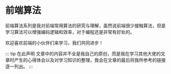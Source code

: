 # 前端算法

前端算法系列是我对前端常用算法的研究与理解，虽然说前端很少接触算法，但是学习算法可以增强编码逻辑和效率，对于编程还是非常有好处的。

欢迎喜欢前端的小伙伴们来学习，我们共同进步！

::: tip 在此声明
文章中的内容并不全是我自己的原创，而是我在学习其他大佬的文章时产生的心得体会以及对学习知识的整理，我会在文章的最后将我所参考的链接逐一列出。
:::
